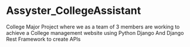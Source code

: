 # Assyster_CollegeAssistant

College Major Project where we as a team of 3 members are working to achieve a College management website using Python Django And Django Rest Framework to create APIs
